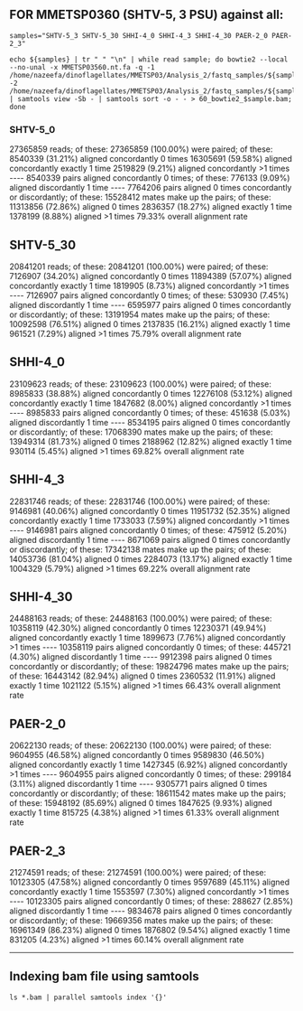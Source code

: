 ## FOR MMETSP0360 (SHTV-5, 3 PSU) against all:

```
samples="SHTV-5_3 SHTV-5_30 SHHI-4_0 SHHI-4_3 SHHI-4_30 PAER-2_0 PAER-2_3"
```
```
echo ${samples} | tr " " "\n" | while read sample; do bowtie2 --local --no-unal -x MMETSP03560.nt.fa -q -1 /home/nazeefa/dinoflagellates/MMETSP03/Analysis_2/fastq_samples/${sample}_1.fastq.gz -2 /home/nazeefa/dinoflagellates/MMETSP03/Analysis_2/fastq_samples/${sample}_2.fastq.gz | samtools view -Sb - | samtools sort -o - - > 60_bowtie2_$sample.bam; done
```

### SHTV-5_0 

27365859 reads; of these:
  27365859 (100.00%) were paired; of these:
    8540339 (31.21%) aligned concordantly 0 times
    16305691 (59.58%) aligned concordantly exactly 1 time
    2519829 (9.21%) aligned concordantly >1 times
    ----
    8540339 pairs aligned concordantly 0 times; of these:
      776133 (9.09%) aligned discordantly 1 time
    ----
    7764206 pairs aligned 0 times concordantly or discordantly; of these:
      15528412 mates make up the pairs; of these:
        11313856 (72.86%) aligned 0 times
        2836357 (18.27%) aligned exactly 1 time
        1378199 (8.88%) aligned >1 times
79.33% overall alignment rate

## SHTV-5_30

20841201 reads; of these:
  20841201 (100.00%) were paired; of these:
    7126907 (34.20%) aligned concordantly 0 times
    11894389 (57.07%) aligned concordantly exactly 1 time
    1819905 (8.73%) aligned concordantly >1 times
    ----
    7126907 pairs aligned concordantly 0 times; of these:
      530930 (7.45%) aligned discordantly 1 time
    ----
    6595977 pairs aligned 0 times concordantly or discordantly; of these:
      13191954 mates make up the pairs; of these:
        10092598 (76.51%) aligned 0 times
        2137835 (16.21%) aligned exactly 1 time
        961521 (7.29%) aligned >1 times
75.79% overall alignment rate

## SHHI-4_0

23109623 reads; of these:
  23109623 (100.00%) were paired; of these:
    8985833 (38.88%) aligned concordantly 0 times
    12276108 (53.12%) aligned concordantly exactly 1 time
    1847682 (8.00%) aligned concordantly >1 times
    ----
    8985833 pairs aligned concordantly 0 times; of these:
      451638 (5.03%) aligned discordantly 1 time
    ----
    8534195 pairs aligned 0 times concordantly or discordantly; of these:
      17068390 mates make up the pairs; of these:
        13949314 (81.73%) aligned 0 times
        2188962 (12.82%) aligned exactly 1 time
        930114 (5.45%) aligned >1 times
69.82% overall alignment rate

## SHHI-4_3

22831746 reads; of these:
  22831746 (100.00%) were paired; of these:
    9146981 (40.06%) aligned concordantly 0 times
    11951732 (52.35%) aligned concordantly exactly 1 time
    1733033 (7.59%) aligned concordantly >1 times
    ----
    9146981 pairs aligned concordantly 0 times; of these:
      475912 (5.20%) aligned discordantly 1 time
    ----
    8671069 pairs aligned 0 times concordantly or discordantly; of these:
      17342138 mates make up the pairs; of these:
        14053736 (81.04%) aligned 0 times
        2284073 (13.17%) aligned exactly 1 time
        1004329 (5.79%) aligned >1 times
69.22% overall alignment rate

## SHHI-4_30

24488163 reads; of these:
  24488163 (100.00%) were paired; of these:
    10358119 (42.30%) aligned concordantly 0 times
    12230371 (49.94%) aligned concordantly exactly 1 time
    1899673 (7.76%) aligned concordantly >1 times
    ----
    10358119 pairs aligned concordantly 0 times; of these:
      445721 (4.30%) aligned discordantly 1 time
    ----
    9912398 pairs aligned 0 times concordantly or discordantly; of these:
      19824796 mates make up the pairs; of these:
        16443142 (82.94%) aligned 0 times
        2360532 (11.91%) aligned exactly 1 time
        1021122 (5.15%) aligned >1 times
66.43% overall alignment rate

## PAER-2_0

20622130 reads; of these:
  20622130 (100.00%) were paired; of these:
    9604955 (46.58%) aligned concordantly 0 times
    9589830 (46.50%) aligned concordantly exactly 1 time
    1427345 (6.92%) aligned concordantly >1 times
    ----
    9604955 pairs aligned concordantly 0 times; of these:
      299184 (3.11%) aligned discordantly 1 time
    ----
    9305771 pairs aligned 0 times concordantly or discordantly; of these:
      18611542 mates make up the pairs; of these:
        15948192 (85.69%) aligned 0 times
        1847625 (9.93%) aligned exactly 1 time
        815725 (4.38%) aligned >1 times
61.33% overall alignment rate

## PAER-2_3

21274591 reads; of these:
  21274591 (100.00%) were paired; of these:
    10123305 (47.58%) aligned concordantly 0 times
    9597689 (45.11%) aligned concordantly exactly 1 time
    1553597 (7.30%) aligned concordantly >1 times
    ----
    10123305 pairs aligned concordantly 0 times; of these:
      288627 (2.85%) aligned discordantly 1 time
    ----
    9834678 pairs aligned 0 times concordantly or discordantly; of these:
      19669356 mates make up the pairs; of these:
        16961349 (86.23%) aligned 0 times
        1876802 (9.54%) aligned exactly 1 time
        831205 (4.23%) aligned >1 times
60.14% overall alignment rate


---------------------------------------------

## Indexing bam file using samtools

```
ls *.bam | parallel samtools index '{}'
```
